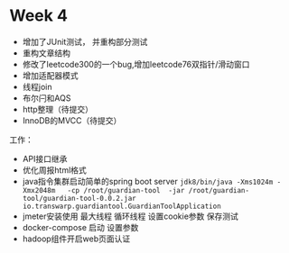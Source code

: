 # Week 4

- 增加了JUnit测试， 并重构部分测试
- 重构文章结构
- 修改了leetcode300的一个bug,增加leetcode76双指针/滑动窗口
- 增加适配器模式
- 线程join
- 布尔闩和AQS
- http整理（待提交）
- InnoDB的MVCC（待提交）

工作：
- API接口继承
- 优化周报html格式
- java指令集群启动简单的spring boot server
``
jdk8/bin/java -Xms1024m -Xmx2048m   -cp /root/guardian-tool  -jar /root/guardian-tool/guardian-tool-0.0.2.jar io.transwarp.guardiantool.GuardianToolApplication
``
- jmeter安装使用 最大线程 循环线程 设置cookie参数 保存测试
- docker-compose 启动 设置参数
- hadoop组件开启web页面认证